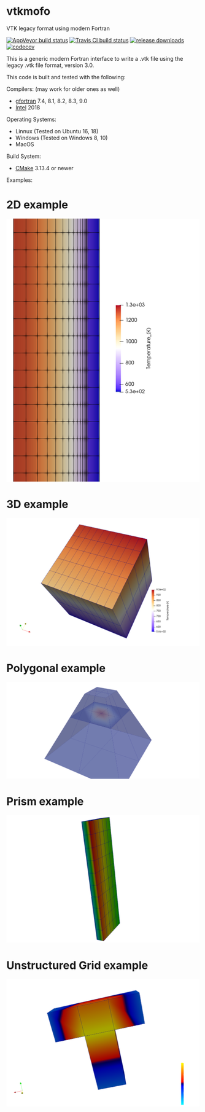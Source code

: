 # vtkmofo
VTK legacy format using modern Fortran

[![AppVeyor build status][AppVeyor build image]](https://ci.appveyor.com/project/porteri/vtkmofo)
[![Travis CI build status][Travis CI build image]](https://travis-ci.org/porteri/vtkmofo)
[![release downloads][download image]](https://github.com/porteri/vtkmofo/releases)
[![codecov][codecov image]](https://codecov.io/gh/porteri/vtkmofo)

This is a generic modern Fortran interface to write a .vtk file using the legacy .vtk file format, version 3.0.

This code is built and tested with the following:

Compilers: (may work for older ones as well)
 - [gfortran][gcc link] 7.4, 8.1, 8.2, 8.3, 9.0
 - [Intel][Intel link] 2018

Operating Systems:
 - Linnux (Tested on Ubuntu 16, 18)
 - Windows (Tested on Windows 8, 10)
 - MacOS

Build System:
 - [CMake][CMake link] 3.13.4 or newer

Examples:
# 2D example
![Cylinder_2d](files/cylinder_image_2d.png?raw=true "Cylinder 2D example")
# 3D example
![Cube_3d](files/cube_image.png?raw=true "Cube example")
# Polygonal example
![Pyramid](files/pyramid_image.png?raw=true "Pyramid example")
# Prism example
![Prism](files/rectangle_image.png?raw=true "Prism example")
# Unstructured Grid example
![T_shape](files/t_shape.png?raw=true "T-shape example")

[Hyperlinks]:#
[AppVeyor build image]: https://ci.appveyor.com/api/projects/status/omlvmn8xcr9sxuwt?svg=true "AppVeyor build badge"
[Travis CI build image]: https://travis-ci.org/porteri/vtkmofo.svg?branch=master "Travis CI build badge"
[Travis CI build image]: https://img.shields.io/travis-ci/porteri/vtkmofo/master.svg?style=flat-square "Travis CI build badge"
[download image]: https://img.shields.io/github/downloads/porteri/vtkmofo/total.svg?style=flat-square "Download count badge"
[codecov image]: https://codecov.io/gh/porteri/vtkmofo/branch/master/graph/badge.svg
[gcc link]: https://gcc.gnu.org/
[Intel link]: https://software.intel.com/en-us/fortran-compilers
[CMake link]: https://cmake.org
